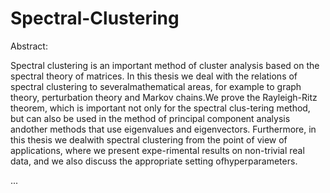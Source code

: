 # Spectral-Clustering

Abstract:

Spectral clustering is an important method of cluster analysis based on the spectral theory of matrices. In this thesis we deal with the relations of spectral clustering to severalmathematical areas, for example to graph theory, perturbation theory and Markov chains.We prove the Rayleigh-Ritz theorem, which is important not only for the spectral clus-tering method, but can also be used in the method of principal component analysis andother methods that use eigenvalues and eigenvectors. Furthermore, in this thesis we dealwith spectral clustering from the point of view of applications, where we present expe-rimental results on non-trivial real data, and we also discuss the appropriate setting ofhyperparameters.


...
